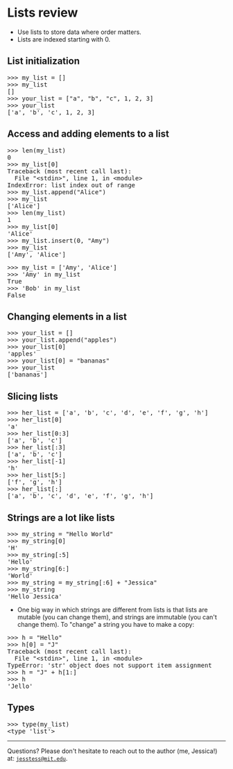 # Lists review

* Use lists to store data where order matters.
* Lists are indexed starting with 0.

## List initialization

<pre>
>>> my_list = []
>>> my_list
[]
>>> your_list = ["a", "b", "c", 1, 2, 3]
>>> your_list
['a', 'b', 'c', 1, 2, 3]
</pre>

## Access and adding elements to a list

<pre>
>>> len(my_list)
0
>>> my_list[0]
Traceback (most recent call last):
  File "&lt;stdin&gt;", line 1, in &lt;module&gt;
IndexError: list index out of range
>>> my_list.append("Alice")
>>> my_list
['Alice']
>>> len(my_list)
1
>>> my_list[0]
'Alice'
>>> my_list.insert(0, "Amy")
>>> my_list
['Amy', 'Alice']
</pre>

<pre>
>>> my_list = ['Amy', 'Alice']
>>> 'Amy' in my_list
True
>>> 'Bob' in my_list
False
</pre>

## Changing elements in a list

<pre>
>>> your_list = []
>>> your_list.append("apples")
>>> your_list[0]
'apples'
>>> your_list[0] = "bananas"
>>> your_list
['bananas']
</pre>

## Slicing lists

<pre>
>>> her_list = ['a', 'b', 'c', 'd', 'e', 'f', 'g', 'h']
>>> her_list[0]
'a'
>>> her_list[0:3]
['a', 'b', 'c']
>>> her_list[:3]
['a', 'b', 'c']
>>> her_list[-1]
'h'
>>> her_list[5:]
['f', 'g', 'h']
>>> her_list[:]
['a', 'b', 'c', 'd', 'e', 'f', 'g', 'h']
</pre>

## Strings are a lot like lists

<pre>
>>> my_string = "Hello World"
>>> my_string[0]
'H'
>>> my_string[:5]
'Hello'
>>> my_string[6:]
'World'
>>> my_string = my_string[:6] + "Jessica"
>>> my_string
'Hello Jessica'
</pre>

* One big way in which strings are different from lists is that lists are mutable (you can change them), and strings are immutable (you can't change them). To "change" a string you have to make a copy:

<pre>
>>> h = "Hello"
>>> h[0] = "J"
Traceback (most recent call last):
  File "&lt;stdin&gt;", line 1, in &lt;module&gt;
TypeError: 'str' object does not support item assignment
>>> h = "J" + h[1:]
>>> h
'Jello'
</pre>

## Types

<pre>
>>> type(my_list)
&lt;type 'list'&gt;
</pre>

---

Questions? Please don't hesitate to reach out to the author (me, Jessica!) at:
<code>jesstess@mit.edu</code>.
